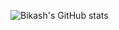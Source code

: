 ![Bikash's GitHub stats](https://github-readme-stats.vercel.app/api?username=Xen192&show_icons=true&theme=shadow_green)
